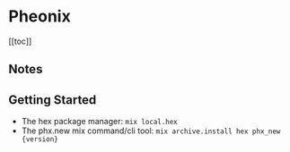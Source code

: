# Pheonix

[[toc]]

## Notes

## Getting Started

* The hex package manager:
  `mix local.hex`
* The phx.new mix command/cli tool:
  `mix archive.install hex phx_new {version}`
